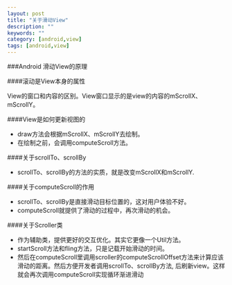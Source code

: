 ```yaml
---
layout: post
title: "关于滑动View"
description: ""
keywords: ""
category: [android,view]
tags: [android,view]
---
```

###Android 滑动View的原理

####滚动是View本身的属性

View的窗口和内容的区别。View窗口显示的是view的内容的mScrollX、mScrollY。

####View是如何更新视图的

* draw方法会根据mScrollX、mScrollY去绘制。
* 在绘制之前，会调用computeScroll方法。

####关于scrollTo、scrollBy

* scrollTo、scrollBy的方法的实质，就是改变mScrollX和mScrollY.

####关于computeScroll的作用

* scrollTo、scrollBy是直接滑动目标位置的，这对用户体验不好。
* computeScroll就提供了滑动的过程中，再次滑动的机会。

####关于Scroller类

* 作为辅助类，提供更好的交互优化。其实它更像一个Util方法。
* startScroll方法和fling方法，只是记载开始滑动的时间。
* 然后在computeScroll里调用scroller的computeScrollOffset方法来计算应该滑动的距离。然后方便开发者调用scrollTo、scrollBy方法, 后刷新view。这样就会再次调用computeScroll实现循环渐进滑动
